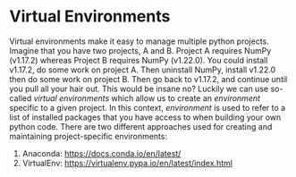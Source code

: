 # Virtual Environments

Virtual environments make it easy to manage multiple python projects. Imagine that you have two projects, A and B. 
Project A requires NumPy (v1.17.2) whereas Project B requires NumPy (v1.22.0).
You could install v1.17.2, do some work on project A. Then uninstall NumPy, install v1.22.0 then do some work on project B. 
Then go back to v1.17.2, and continue until you pull all your hair out. This would be insane no?
Luckily we can use so-called *virtual environments* which allow us to create an *environment* specific to a given project.
In this context, *environment* is used to refer to a list of installed packages that you have access to when building your own python code. 
There are two different approaches used for creating and maintaining project-specific environments:
1.  Anaconda: https://docs.conda.io/en/latest/
2.  VirtualEnv: https://virtualenv.pypa.io/en/latest/index.html
